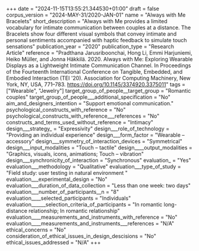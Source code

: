 +++
date = "2024-11-15T13:55:21.344530+01:00"
draft = false
corpus_version = "2024-MAY-31/2020-JAN-01"
name = "Always with Me Bracelets"
short_description = "Always with Me provides a limited vocabulary for intimate communication between couples at a distance. The Bracelets show four different visual symbols that convey intimate and personal sentiments accompanied with haptic feedback to simulate touch sensations"
publication_year = "2020"
publication_type = "Research Article"
reference = "Pradthana Jarusriboonchai, Hong Li, Emmi Harjuniemi, Heiko Müller, and Jonna Häkkilä. 2020. Always with Me: Exploring Wearable Displays as a Lightweight Intimate Communication Channel. In Proceedings of the Fourteenth International Conference on Tangible, Embedded, and Embodied Interaction (TEI '20). Association for Computing Machinery, New York, NY, USA, 771–783. https://doi.org/10.1145/3374920.3375011"
tags = ["Wearable", "Jewelry"]
target_group_of_people__target_group = "Romantic couples"
target_group_of_people___additional_specification = "No"
aim_and_designers_intention = "Support emotional communication."
psychological_constructs_with_reference = "No"
psychological_constructs_with_reference___references = "No"
constructs_and_terms_used_without_reference = "Intimacy"
design___strategy_ = "Expressivity"
design___role_of_technology = "Providing an individual experience"
design___form_factor = "Wearable – accessory"
design___symmetry_of_interaction_devices = "Symmetrical"
design___input_modalities = "Touch – tactile"
design____output_modalities = "Graphics, visuals, icons, animations; Touch – vibration"
design___synchronicity_of_interaction = "Synchronous"
evaluation_ = "Yes"
evaluation___methodology = "Qualitative"
evaluation___type_of_study = "Field study: user testing in natural environment "
evaluation___experimental_design = "No"
evaluation___duration_of_data_collection = "Less than one week: two days"
evaluation___number_of_participants__n = "8"
evaluation____selected_participants = "Individuals"
evaluation______selection_criteria_of_participants = "In romantic long-distance relationship; In romantic relationship"
evaluation____measurements_and_instruments_with_reference = "No"
evaluation____measurements_and_instruments___references = "N/A"
ethical_concerns = "No"
consideration_of_ethical_issues_in_design_descisions = "No"
ethical_issues_addressed = "N/A"
+++
